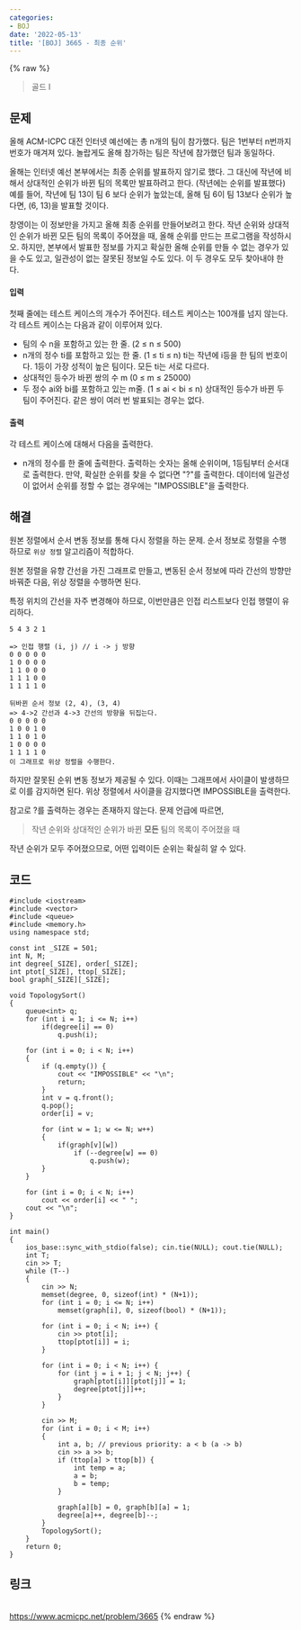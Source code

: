 ```yaml
---
categories:
- BOJ
date: '2022-05-13'
title: '[BOJ] 3665 - 최종 순위'
---
```


{% raw %}
> 골드 I<br>

## 문제
올해 ACM-ICPC 대전 인터넷 예선에는 총 n개의 팀이 참가했다. 팀은 1번부터 n번까지 번호가 매겨져 있다. 놀랍게도 올해 참가하는 팀은 작년에 참가했던 팀과 동일하다.

올해는 인터넷 예선 본부에서는 최종 순위를 발표하지 않기로 했다. 그 대신에 작년에 비해서 상대적인 순위가 바뀐 팀의 목록만 발표하려고 한다. (작년에는 순위를 발표했다) 예를 들어, 작년에 팀 13이 팀 6 보다 순위가 높았는데, 올해 팀 6이 팀 13보다 순위가 높다면, (6, 13)을 발표할 것이다.

창영이는 이 정보만을 가지고 올해 최종 순위를 만들어보려고 한다. 작년 순위와 상대적인 순위가 바뀐 모든 팀의 목록이 주어졌을 때, 올해 순위를 만드는 프로그램을 작성하시오. 하지만, 본부에서 발표한 정보를 가지고 확실한 올해 순위를 만들 수 없는 경우가 있을 수도 있고, 일관성이 없는 잘못된 정보일 수도 있다. 이 두 경우도 모두 찾아내야 한다.

#### 입력
첫째 줄에는 테스트 케이스의 개수가 주어진다. 테스트 케이스는 100개를 넘지 않는다. 각 테스트 케이스는 다음과 같이 이루어져 있다.

-   팀의 수 n을 포함하고 있는 한 줄. (2 ≤ n ≤ 500)
-   n개의 정수 ti를 포함하고 있는 한 줄. (1 ≤ ti  ≤ n) ti는 작년에 i등을 한 팀의 번호이다. 1등이 가장 성적이 높은 팀이다. 모든 ti는 서로 다르다.
-   상대적인 등수가 바뀐 쌍의 수 m (0 ≤ m ≤ 25000)
-   두 정수 ai와 bi를 포함하고 있는 m줄. (1 ≤ ai  < bi  ≤ n) 상대적인 등수가 바뀐 두 팀이 주어진다. 같은 쌍이 여러 번 발표되는 경우는 없다.

#### 출력
각 테스트 케이스에 대해서 다음을 출력한다.

-   n개의 정수를 한 줄에 출력한다. 출력하는 숫자는 올해 순위이며, 1등팀부터 순서대로 출력한다. 만약, 확실한 순위를 찾을 수 없다면 "?"를 출력한다. 데이터에 일관성이 없어서 순위를 정할 수 없는 경우에는 "IMPOSSIBLE"을 출력한다.

## 해결
원본 정렬에서 순서 변동 정보를 통해 다시 정렬을 하는 문제. 순서 정보로 정렬을 수행하므로 `위상 정렬` 알고리즘이 적합하다.

원본 정렬을 유향 간선을 가진 그래프로 만들고, 변동된 순서 정보에 따라 간선의 방향만 바꿔준 다음, 위상 정렬을 수행하면 된다.

특정 위치의 간선을 자주 변경해야 하므로, 이번만큼은 인접 리스트보다 인접 행렬이 유리하다.

```
5 4 3 2 1

=> 인접 행렬 (i, j) // i -> j 방향
0 0 0 0 0
1 0 0 0 0
1 1 0 0 0
1 1 1 0 0
1 1 1 1 0

뒤바뀐 순서 정보 (2, 4), (3, 4)
=> 4->2 간선과 4->3 간선의 방향을 뒤집는다.
0 0 0 0 0
1 0 0 1 0
1 1 0 1 0
1 0 0 0 0
1 1 1 1 0
이 그래프로 위상 정렬을 수행한다.
```

하지만 잘못된 순위 변동 정보가 제공될 수 있다. 이때는 그래프에서 사이클이 발생하므로 이를 감지하면 된다. 위상 정렬에서 사이클을 감지했다면 IMPOSSIBLE을 출력한다.

참고로 ?를 출력하는 경우는 존재하지 않는다. 문제 언급에 따르면,
> 작년 순위와 상대적인 순위가 바뀐 **모든** 팀의 목록이 주어졌을 때<br>

작년 순위가 모두 주어졌으므로, 어떤 입력이든 순위는 확실히 알 수 있다.

## 코드
```
#include <iostream>
#include <vector>
#include <queue>
#include <memory.h>
using namespace std;

const int _SIZE = 501;
int N, M;
int degree[_SIZE], order[_SIZE];
int ptot[_SIZE], ttop[_SIZE];
bool graph[_SIZE][_SIZE];

void TopologySort()
{
	queue<int> q;
	for (int i = 1; i <= N; i++)
		if(degree[i] == 0)
			q.push(i);

	for (int i = 0; i < N; i++)
	{
		if (q.empty()) {
			cout << "IMPOSSIBLE" << "\n";
			return;
		}
		int v = q.front();
		q.pop();
		order[i] = v;

		for (int w = 1; w <= N; w++)
		{
			if(graph[v][w])
				if (--degree[w] == 0)
					q.push(w);
		}
	}

	for (int i = 0; i < N; i++)
		cout << order[i] << " ";
	cout << "\n";
}

int main()
{
	ios_base::sync_with_stdio(false); cin.tie(NULL); cout.tie(NULL);
	int T;
	cin >> T;
	while (T--)
	{
		cin >> N;
		memset(degree, 0, sizeof(int) * (N+1));
		for (int i = 0; i <= N; i++)
			memset(graph[i], 0, sizeof(bool) * (N+1));

		for (int i = 0; i < N; i++) {
			cin >> ptot[i];
			ttop[ptot[i]] = i;
		}
		
		for (int i = 0; i < N; i++) {
			for (int j = i + 1; j < N; j++) {
				graph[ptot[i]][ptot[j]] = 1;
				degree[ptot[j]]++;
			}
		}

		cin >> M;
		for (int i = 0; i < M; i++)
		{
			int a, b; // previous priority: a < b (a -> b)
			cin >> a >> b;
			if (ttop[a] > ttop[b]) {
				int temp = a;
				a = b;
				b = temp;
			}

			graph[a][b] = 0, graph[b][a] = 1;
			degree[a]++, degree[b]--;
		}
		TopologySort();
	}
	return 0;
}
```

## 링크
<br>https://www.acmicpc.net/problem/3665
{% endraw %}